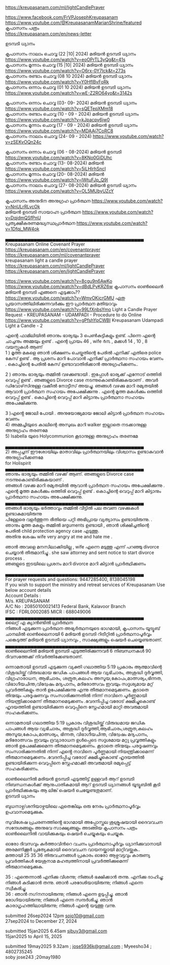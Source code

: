 
https://kreupasanam.com/ml/lightCandlePrayer        



https://www.facebook.com/FrVPJosephKreupasanam      
https://www.youtube.com/@KreupasanamMarianShrine/featured      
കൃപാസനം പത്രം     
https://kreupasanam.com/en/news-letter     

ഉടമ്പടി ധ്യാനം     

കൃപാസനം നാലാം ചൊവ്വ (22 |10| 2024) മരിയൻ ഉടമ്പടി ധ്യാനം https://www.youtube.com/watch?v=eoOPrTL3yQg&t=41s   
കൃപാസനം മൂന്നാം ചൊവ്വ (15 |10| 2024) മരിയൻ ഉടമ്പടി ധ്യാനം https://www.youtube.com/watch?v=O6rx-0Y7Ick&t=273s   
കൃപാസനം രണ്ടാം ചൊവ്വ (08 10 2024) മരിയൻ ഉടമ്പടി ധ്യാനം   https://www.youtube.com/watch?v=Y0HfIBvFoRk    
കൃപാസനം ഒന്നാം ചൊവ്വ (01 10 2024) മരിയൻ ഉടമ്പടി ധ്യാനം  https://www.youtube.com/watch?v=wE-Z2RO64yo&t=3142s    

കൃപാസനം ഒന്നാം ചൊവ്വ  (03- 09- 2024) മരിയൻ ഉടമ്പടി ധ്യാനം   https://www.youtube.com/watch?v=sQETepXMm18       
കൃപാസനം രണ്ടാം ചൊവ്വ (10 - 09 - 2024) മരിയൻ ഉടമ്പടി ധ്യാനം   https://www.youtube.com/watch?v=kJpacpv6jw0      
കൃപാസനം മൂന്നാം ചൊവ്വ (17 - 09 - 2024) മരിയൻ ഉടമ്പടി ധ്യാനം   https://www.youtube.com/watch?v=MDAAj7CoRC8    
കൃപാസനം നാലാം ചൊവ്വ (24- 09 - 2024)   https://www.youtube.com/watch?v=zSEKvOQn24c     

കൃപാസനം ഒന്നാം ചൊവ്വ (06 - 08-2024) മരിയൻ ഉടമ്പടി  https://www.youtube.com/watch?v=8KNo0GiDUhc    
കൃപാസനം രണ്ടാം ചൊവ്വ (13- 08-2024) മരിയൻ  https://www.youtube.com/watch?v=5iLHlrhSncI    
കൃപാസനം മൂന്നാം ചൊവ്വ (20- 08-2024) മരിയൻ  https://www.youtube.com/watch?v=IWtuFJp_Q9I    
കൃപാസനം നാലാം ചൊവ്വ (27- 08-2024) മരിയൻ ഉടമ്പടി ധ്യാനം  https://www.youtube.com/watch?v=OL5MUbyUZcY     


കൃപാസനം അനുദിന അനുഗ്രഹ പ്രാർത്ഥന  https://www.youtube.com/watch?v=NnULrRLycOk   
മരിയൻ ഉടമ്പടി സായാഹ്ന പ്രാർത്ഥന   https://www.youtube.com/watch?v=DqjdmQSfPnU    
പ്രത്യക്ഷീകരണമദ്ധ്യസ്ഥപ്രാർത്ഥന   https://www.youtube.com/watch?v=1Dfqj_MW4ok    

▄▄▄▄▄▄▄▄▄▄▄▄▄▄▄▄▄▄▄▄▄▄▄▄▄▄▄▄▄▄▄▄▄▄▄▄▄▄▄▄▄▄▄▄     
Kreupasanam Online Covenant Prayer      
https://kreupasanam.com/en/covenantprayer    
https://kreupasanam.com/ml/covenantprayer     
kreupasanam light a candle prayer      
https://kreupasanam.com/ml/lightCandlePrayer      
https://kreupasanam.com/en/lightCandlePrayer    

https://www.youtube.com/watch?v=8cgu9n6AwKo     
https://www.youtube.com/watch?v=dBdLPyKRZ6w കൃപാസനം ഓൺലൈൻ മരിയൻ ഉടമ്പടി എങ്ങനെ എടുക്കാം??     
https://www.youtube.com/watch?v=WmvOKicrGMU ഏതു പ്രയാസത്തിലിരിക്കുന്നവർക്കും ഈ പ്രാർത്ഥന മതിയാവും     
https://www.youtube.com/watch?v=99LfXnbsYmo Light a Candle Prayer Request - KREUPASANAM - UDAMPADI - Procedure to do Online     
https://www.youtube.com/watch?v=gPfshYpCWBI Kreupasanam Udampadi Light a Candle - 2      


എന്റെ  ഫാമിലിയിൽ  ഞാനും  ഭാര്യയും  3  പെൺകുട്ടികളും    ഉണ്ട്. പിന്നെ എന്റെ ചാച്ചനും അമ്മയും ഉണ്ട് . 
എന്റെ പ്രായം 46 , wife  ൪൩ , മക്കൾ  14 , 10 , 8  വയസ്സുകൾ ആണ്   
1  ) മൂത്ത മകളെ ഞാൻ ശിക്ഷണം  ചെയ്തതിന്റെ പേരിൽ എനിക്ക് എതിരെ police കേസ് ഉണ്ട് . ആ പ്രശനം മാറി പോവാൻ  എനിക്ക് പ്രാർത്ഥനാ സഹായം വേണം . കൊച്ചിന്റെ പേരിൽ കേസ് ഉണ്ടാവാതിരിക്കാൻ അനുഗ്രഹിക്കണം..  

2  ) ഞാനും ഭാര്യയും തമ്മിൽ വഴക്കുണ്ടായി . ഇപ്പോൾ ഭാര്യക്ക് എന്നോട് ഒത്തിരി വെറുപ്പ് ഉണ്ട് .  ഞങ്ങളുടെ Divorce case  നടന്നുകൊണ്ടിരിക്കുകയാണ് .  അവർ ഡിവോഴ്‌സിനുള്ള വക്കീൽ നോട്ടീസ് അയച്ചു. ഞങ്ങൾ വഴക്കു മാറി രമ്യതയിൽ ആവാൻ പ്രാർത്ഥന സഹായം അപേക്ഷിക്കുന്നു . എന്റെ മൂത്ത മകൾക്കും ഒത്തിരി വെറുപ്പ്  ഉണ്ട് . കൊച്ചിന്റെ വെറുപ്പ് മാറി കിട്ടാനും പ്രാർത്ഥനാ സഹായം അപേക്ഷിക്കുന്നു.        

3 )എൻ്റെ  ജോലി  പോയി . അനുയോജ്യമായ  ജോലി കിട്ടാൻ പ്രാർത്ഥന സഹായം വേണം   
4) അമ്മച്ചിയുടെ കാലിന്റെ അസുഖം മാറി walker  ഇല്ലാതെ നടക്കാനുള്ള അനുഗ്രഹം തരണമേ  
5) Isabella യുടെ Holycommunion  കൂടാനുള്ള അനുഗ്രഹം തരണമേ  

▄▄▄▄▄▄▄▄▄▄▄▄▄▄▄▄▄▄▄▄▄▄▄▄▄▄▄▄▄▄▄▄▄▄▄▄▄▄▄▄▄▄▄▄  
2) അപ്പച്ചന്  ഈശോയിലും മാതാവിലും പ്രാർത്ഥനയിലും   വിശ്വാസം ഉണ്ടാകുവാൻ അനുഗ്രഹിക്കണമേ    
for Holispirit     
▄▄▄▄▄▄▄▄▄▄▄▄▄▄▄▄▄▄▄▄▄▄▄▄▄▄▄▄▄▄▄▄▄▄▄▄▄▄▄▄▄▄▄▄      
ഞാനും ഭാര്യയും  തമ്മിൽ വഴക്ക് ആണ്.  ഞങ്ങളുടെ Divorce case  നടന്നുകൊണ്ടിരിക്കുകയാണ് .   
ഞങ്ങൾ വഴക്കു മാറി രമ്യതയിൽ ആവാൻ പ്രാർത്ഥന സഹായം അപേക്ഷിക്കുന്നു . എന്റെ മൂത്ത മകൾക്കും ഒത്തിരി വെറുപ്പ്  ഉണ്ട് . കൊച്ചിന്റെ വെറുപ്പ് മാറി കിട്ടാനും പ്രാർത്ഥനാ സഹായം അപേക്ഷിക്കുന്നു.   
▄▄▄▄▄▄▄▄▄▄▄▄▄▄▄▄▄▄▄▄▄▄▄▄▄▄▄▄▄▄▄▄▄▄▄▄▄▄▄▄▄▄▄▄     
ഞങ്ങൾ  ഭാര്യയും ഭർത്താവും  തമ്മിൽ  വീട്ടിൽ പല തവണ വഴക്കുകൾ ഉണ്ടാകുമായിരുന്നു  
പിള്ളേരെ വളർത്തുന്ന രീതിയെ പറ്റി  അഭിപ്രായ വ്യത്യാസം  ഉണ്ടായിരുന്നു. .
ഞാനും മൂത്ത മകളും  തമ്മിൽ arguments  ഉണ്ടായി , ഞാൻ ശിക്ഷിച്ചതിന്റെ പേരിൽ  child protection agency   case എടുത്തു.    
അതിനു  ശേഷം wife very angry at me and hate me .   

ഞാൻ അവളെ മനസിലാക്കിയില്ല , wife  എന്നെ മടുത്തു എന്ന് പറഞ്ഞു  divorce ചെയ്യാൻ  തീരുമാനിച്ചു . she saw attorney  and sent  notice to start divorce process .  
ഞങളുടെ ഇടയിലെ പ്രശനം മാറി divorce മാറി കിട്ടാൻ പ്രാർത്ഥിക്കണം 

▄▄▄▄▄▄▄▄▄▄▄▄▄▄▄▄▄▄▄▄▄▄▄▄▄▄▄▄▄▄▄▄▄▄▄▄▄▄▄▄▄▄▄▄      
For prayer requests and questions: 9447285400, 8138045198    
If you wish to support the ministry and retreat services of Kreupasanam Use below account details     
Account Details :    
              M/s. KREUPASANAM   
              A/C No : 20850100021413
              Federal Bank, Kalavoor Branch    
              IFSC : FDRL0002085 MICR : 688049006    
▄▄▄▄▄▄▄▄▄▄▄▄▄▄▄▄▄▄▄▄▄▄▄▄▄▄▄▄▄▄▄▄▄▄▄▄▄▄▄▄▄▄▄▄      
ലൈറ്റ് എ ക്യാന്‍ണ്ടില്‍ പ്രാർത്ഥന   
നിങ്ങൾ എടുക്കുന്ന പ്രാർത്ഥന അഭ്യർത്ഥനയുടെ ഭാഗമായി, കൃപാസനം യൂട്യൂബ് ചാനലിൽ ഓൺലൈനായി 6 മരിയൻ ഉടമ്പടി റിട്രീറ്റിൽ പ്രാർത്ഥനാപൂർവ്വം പങ്കെടുത്ത് മരിയൻ ഉടമ്പടി ധ്യാനവും , സാക്ഷ്യങ്ങളും ഷെയർ ചെയ്യെണ്ടതാണ്.    
▄▄▄▄▄▄▄▄▄▄▄▄▄▄▄▄▄▄▄▄▄▄▄▄▄▄▄▄▄▄▄▄▄▄▄▄▄▄▄▄▄▄▄▄     
ഓൺലൈനിൽ മരിയൻ ഉടമ്പടി എടുത്തിരിക്കുന്നവർ 6 നിബന്ധനകൾ 90 ദിവസത്തേക്ക് നിവർത്തിക്കേണ്ടതാണ്.     

ഒന്നാമതായി ഉടമ്പടി എടുക്കുന്ന വ്യക്തി ഗലാത്തിയ 5:19 പ്രകാരം ആത്മാവിന്റെ വിശുദ്ധിയ്ക്ക് വിരുദ്ധമായ ജഡിക പാപങ്ങൾ ആയ വ്യഭിചാരം, അശുദ്ധി ദുർവൃത്തി, വിഗ്രഹാരാധന, ആഭിചാരം, ശത്രുത,കലഹം അസൂയ,കോപം,മാത്സര്യം,ഭിന്നത, വിഭാഗീയചിന്ത,വിദ്വേഷം മദ്യപാനം, മദിരോത്സവം ഇവയും സദൃശ്യമായ മറ്റ് പ്രവർത്തികളും താൻ ഉപേക്ഷിക്കുന്നു എന്നു തീരുമാനമെടുക്കണം. കൂടാതെ തിന്മയും പരദൂഷണവും സംസാരിക്കുന്നതിൽ നിന്ന് നാവിനെ പൂർണ്ണമായി നിയന്ത്രിക്കാമെന്ന് തീരുമാനമെടുക്കണം .വേദനിപ്പിച്ച വരോട് ക്ഷമിച്ചുകൊണ്ട് ഹൃദയത്തിൽ ഉണ്ടായിരിക്കുന്ന വെറുപ്പിനെ സ്നേഹമായി മാറ്റി അവരുമായി സഹകരിക്കണം.   

ഒന്നാമതായി ഗലാത്തിയ 5:19 പ്രകാരം വിശുദ്ധിയ്ക്ക് വിരുദ്ധമായ ജഡിക പാപങ്ങൾ ആയ വ്യഭിചാരം, അശുദ്ധി ദുർവൃത്തി,ആഭിചാരം,ശത്രുത,കലഹം അസൂയ,കോപം,മാത്സര്യം, ഭിന്നത, വിഭാഗീയചിന്ത, വിദ്വേഷം മദ്യപാനം, മദിരോത്സവം ഇവയും ദ്രവ്യാരാധന ഉൾപ്പെടെ സദൃശമായ മറ്റു പ്രവൃത്തികളും ഞാൻ ഉപേക്ഷിക്കുമെന്ന തീരുമാനമെടുക്കണം. കൂടാതെ തിന്മയും പരദൂഷണവും സംസാരിക്കുന്നതിൽ നിന്ന് എൻ്റെ നാവിനെ പൂർണ്ണമായി നിയന്ത്രിക്കാമെന്ന് തീരുമാനമെടുക്കണം .വേദനിപ്പിച്ച വരോട് ക്ഷമിച്ചുകൊണ്ട് ഹൃദയത്തിൽ ഉണ്ടായിരിക്കുന്ന വെറുപ്പിനെ സ്നേഹമാക്കി അവരുമായി രമ്യപ്പെട്ട് സഹകരിക്കണം.


ഓൺലൈനിൽ മരിയൻ ഉടമ്പടി എടുത്തിട്ട് ഉള്ളവർ ആറ് ഉടമ്പടി നിബന്ധനകൾക്ക് ആനുപാതികമായി ആറ് ഉടമ്പടി ധ്യാനങ്ങൾ യൂട്യൂബിൽ കൂടി പ്രാർത്ഥിക്കുകയും ആ ലിങ്ക് ഷെയർ ചെയ്യേണ്ടതുമാണ്.     
ഉടമ്പടി ധ്യാനം    

ബുധനാഴ്ച/ശനിയാഴ്ചയിലെ ഏതെങ്കിലും ഒരു നേരം പ്രാർത്ഥനാപൂർവ്വം ഉപവാസമെടുക്കുക.      

സുവിശേഷ പ്രചരണത്തിൻ്റെ ഭാഗമായി അപ്പോസ്തല ശുശ്രൂഷയായി ദൈവവചന സന്ദേശങ്ങളും അനുഭവ സാക്ഷ്യങ്ങളും അടങ്ങിയ കൃപാസനം പത്രം ഓൺലൈനിൽ വായിക്കുകയും ഷെയർ ചെയ്യുകയും ചെയ്യുക.     

ഓരോ ദിവസവും കർത്താവിൻറെ വചനം പ്രാർത്ഥനാപൂർവ്വം ധ്യാനിക്കുവാനായി അരമണിക്കൂർ പ്രത്യേകമായി ദൈവവചന വായനയ്ക്കായി മാറ്റിവയ്ക്കുക..        
മത്തായി 25 35 36 തിരുവചനങ്ങൾ പ്രകാരം ഓരോ ആഴ്ചവട്ടവും കാരുണ്യ പ്രവർത്തികൾ യേശുനാമ മഹത്വത്തിനായി പ്രവർത്തിക്കുമെന്ന് തീരുമാനമെടുക്കുക.   
    
35 : എന്തെന്നാല്‍ എനിക്കു വിശന്നു; നിങ്ങള്‍ ഭക്ഷിക്കാന്‍ തന്നു. എനിക്കു ദാഹിച്ചു; നിങ്ങള്‍ കുടിക്കാന്‍ തന്നു. ഞാന്‍ പരദേശിയായിരുന്നു; നിങ്ങള്‍ എന്നെ സ്വീകരിച്ചു.      
36 : ഞാന്‍ നഗ്‌നനായിരുന്നു; നിങ്ങള്‍ എന്നെ ഉടുപ്പിച്ചു. ഞാന്‍ രോഗിയായിരുന്നു; നിങ്ങള്‍ എന്നെ സന്ദര്‍ശിച്ചു. ഞാന്‍ കാരാഗൃഹത്തിലായിരുന്നു; നിങ്ങള്‍ എന്റെ യടുത്തു വന്നു.        

submitted 26sep2024  12pm   sojo10@gmail.com     
27sep2024 to December 27, 2024      

submitted 15jan2025  6.45am  sjbuy3@gmail.com    
15jan2025 to  April 15, 2025      

submitted 19may2025 9.32am  ;  jose5936k@gmail.com ; Myeesho34 ; 4802735245     
soby jose243 ;20may1980    



 





